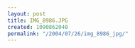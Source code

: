 ```yaml
---
layout: post
title: IMG_8986.JPG
created: 1090862040
permalink: "/2004/07/26/img_8986_jpg/"
---
```


